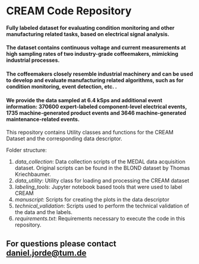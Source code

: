 # CREAM Code Repository
#### Fully labeled dataset for evaluating condition monitoring and other manufacturing related tasks, based on electrical signal analysis.
#### The dataset contains continuous voltage and current measurements at high sampling rates of two industry-grade coffeemakers, mimicking industrial processes.
#### The coffeemakers closely resemble industrial machinery and can be used to develop and evaluate manufacturing related algorithms, such as for condition monitoring, event detection, etc. .
#### We provide the data sampled at 6.4 kSps and additional event information: 370600 expert-labeled component-level electrical events, 1735 machine-generated product events and 3646 machine-generated maintenance-related events. 

This repository contains Utility classes and functions for the CREAM Dataset and the corresponding data descriptor.

Folder structure:

1. *data_collection*: Data collection scripts of the MEDAL data acquisition dataset. Original scripts can be found in the BLOND dataset by Thomas Kriechbaumer.
2. *data_utility*: Utility class for loading and processing the CREAM dataset
3. *labeling_tools*: Jupyter notebook based tools that were used to label CREAM
4. *manuscript*: Scripts for creating the plots in the data descriptor
5. *technical_validation*: Scripts used to perform the technical validation of the data and the labels.
6. *requirements.txt*: Requirements necessary to execute the code in this repository.
    
## For questions please contact daniel.jorde@tum.de
